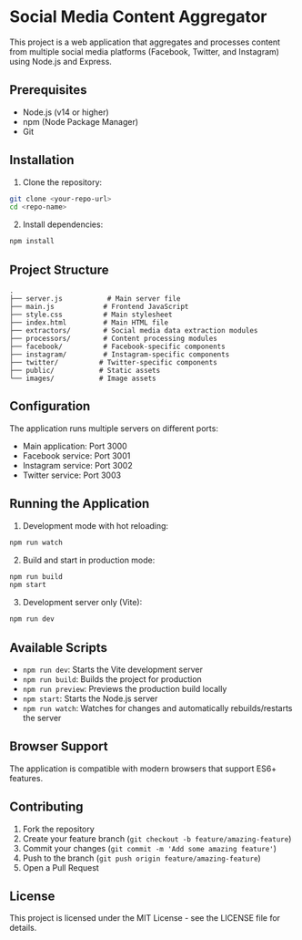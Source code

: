 # Social Media Content Aggregator

This project is a web application that aggregates and processes content from multiple social media platforms (Facebook, Twitter, and Instagram) using Node.js and Express.

## Prerequisites

- Node.js (v14 or higher)
- npm (Node Package Manager)
- Git

## Installation

1. Clone the repository:
```bash
git clone <your-repo-url>
cd <repo-name>
```

2. Install dependencies:
```bash
npm install
```

## Project Structure

```
.
├── server.js           # Main server file
├── main.js            # Frontend JavaScript
├── style.css          # Main stylesheet
├── index.html         # Main HTML file
├── extractors/        # Social media data extraction modules
├── processors/        # Content processing modules
├── facebook/          # Facebook-specific components
├── instagram/         # Instagram-specific components
├── twitter/          # Twitter-specific components
├── public/           # Static assets
└── images/           # Image assets
```

## Configuration

The application runs multiple servers on different ports:
- Main application: Port 3000
- Facebook service: Port 3001
- Instagram service: Port 3002
- Twitter service: Port 3003

## Running the Application

1. Development mode with hot reloading:
```bash
npm run watch
```

2. Build and start in production mode:
```bash
npm run build
npm start
```

3. Development server only (Vite):
```bash
npm run dev
```

## Available Scripts

- `npm run dev`: Starts the Vite development server
- `npm run build`: Builds the project for production
- `npm run preview`: Previews the production build locally
- `npm start`: Starts the Node.js server
- `npm run watch`: Watches for changes and automatically rebuilds/restarts the server

## Browser Support

The application is compatible with modern browsers that support ES6+ features.

## Contributing

1. Fork the repository
2. Create your feature branch (`git checkout -b feature/amazing-feature`)
3. Commit your changes (`git commit -m 'Add some amazing feature'`)
4. Push to the branch (`git push origin feature/amazing-feature`)
5. Open a Pull Request

## License

This project is licensed under the MIT License - see the LICENSE file for details. 